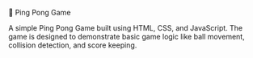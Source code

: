 🏓 Ping Pong Game

A simple Ping Pong Game built using HTML, CSS, and JavaScript.
The game is designed to demonstrate basic game logic like ball movement, collision detection, and score keeping.
